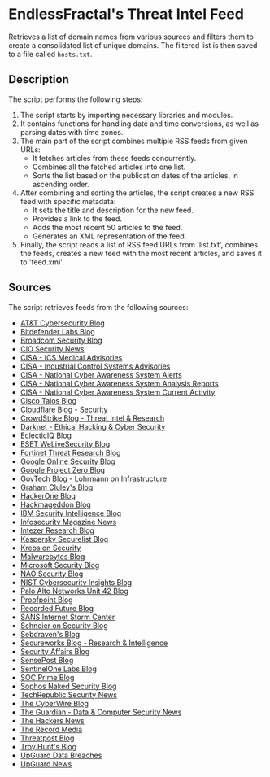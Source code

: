 # EndlessFractal's Threat Intel Feed

Retrieves a list of domain names from various sources and filters them to create a consolidated list of unique domains. The filtered list is then saved to a file called `hosts.txt`.

## Description

The script performs the following steps:

1. The script starts by importing necessary libraries and modules.
2. It contains functions for handling date and time conversions, as well as parsing dates with time zones.
3. The main part of the script combines multiple RSS feeds from given URLs:
   - It fetches articles from these feeds concurrently.
   - Combines all the fetched articles into one list.
   - Sorts the list based on the publication dates of the articles, in ascending order.
4. After combining and sorting the articles, the script creates a new RSS feed with specific metadata:
   - It sets the title and description for the new feed.
   - Provides a link to the feed.
   - Adds the most recent 50 articles to the feed.
   - Generates an XML representation of the feed.
5. Finally, the script reads a list of RSS feed URLs from 'list.txt', combines the feeds, creates a new feed with the most recent articles, and saves it to 'feed.xml'.

## Sources

The script retrieves feeds from the following sources:

- [AT&T Cybersecurity Blog](https://cybersecurity.att.com/site/blog-all-rss)
- [Bitdefender Labs Blog](https://www.bitdefender.com/blog/api/rss/labs/)
- [Broadcom Security Blog](https://sed-cms.broadcom.com/rss/v1/blogs/rss.xml)
- [CIO Security News](https://www.cio.com/security/feed/)
- [CISA - ICS Medical Advisories](https://www.cisa.gov/cybersecurity-advisories/ics-medical-advisories.xml)
- [CISA - Industrial Control Systems Advisories](https://www.cisa.gov/cybersecurity-advisories/ics-advisories.xml)
- [CISA - National Cyber Awareness System Alerts](https://us-cert.cisa.gov/ncas/alerts.xml)
- [CISA - National Cyber Awareness System Analysis Reports](https://us-cert.cisa.gov/ncas/analysis-reports.xml)
- [CISA - National Cyber Awareness System Current Activity](https://us-cert.cisa.gov/ncas/current-activity.xml)
- [Cisco Talos Blog](https://feeds.feedburner.com/feedburner/Talos)
- [Cloudflare Blog - Security](https://blog.cloudflare.com/tag/security/rss)
- [CrowdStrike Blog - Threat Intel & Research](https://www.crowdstrike.com/blog/category/threat-intel-research/feed)
- [Darknet - Ethical Hacking & Cyber Security](https://www.darknet.org.uk/feed/)
- [EclecticIQ Blog](https://blog.eclecticiq.com/rss.xml)
- [ESET WeLiveSecurity Blog](https://www.welivesecurity.com/en/rss/feed/)
- [Fortinet Threat Research Blog](https://feeds.fortinet.com/fortinet/blog/threat-research&x=1)
- [Google Online Security Blog](https://feeds.feedburner.com/GoogleOnlineSecurityBlog)
- [Google Project Zero Blog](https://googleprojectzero.blogspot.com/feeds/posts/default)
- [GovTech Blog - Lohrmann on Infrastructure](https://feeds.feedburner.com/govtech/blogs/lohrmann_on_infrastructure)
- [Graham Cluley's Blog](https://www.grahamcluley.com/feed/)
- [HackerOne Blog](https://www.hackerone.com/blog.rss)
- [Hackmageddon Blog](https://www.hackmageddon.com/feed/)
- [IBM Security Intelligence Blog](https://securityintelligence.com/feed/)
- [Infosecurity Magazine News](https://www.infosecurity-magazine.com/rss/news/)
- [Intezer Research Blog](https://intezer.com/blog/research/feed/)
- [Kaspersky Securelist Blog](https://securelist.com/feed/)
- [Krebs on Security](https://krebsonsecurity.com/feed/)
- [Malwarebytes Blog](https://blog.malwarebytes.com/feed/)
- [Microsoft Security Blog](https://www.microsoft.com/security/blog/feed/)
- [NAO Security Blog](https://nao-sec.org/feed)
- [NIST Cybersecurity Insights Blog](https://www.nist.gov/blogs/cybersecurity-insights/rss.xml)
- [Palo Alto Networks Unit 42 Blog](https://feeds.feedburner.com/Unit42)
- [Proofpoint Blog](https://www.proofpoint.com/us/rss.xml)
- [Recorded Future Blog](https://www.recordedfuture.com/feed)
- [SANS Internet Storm Center](https://isc.sans.edu/rssfeed_full.xml)
- [Schneier on Security Blog](https://www.schneier.com/blog/atom.xml)
- [Sebdraven's Blog](https://sebdraven.medium.com/feed)
- [Secureworks Blog - Research & Intelligence](https://www.secureworks.com/rss?feed=blog&category=research-intelligence)
- [Security Affairs Blog](https://securityaffairs.co/feed)
- [SensePost Blog](https://sensepost.com/rss.xml)
- [SentinelOne Labs Blog](https://www.sentinelone.com/labs/feed/)
- [SOC Prime Blog](https://socprime.com/blog/feed/)
- [Sophos Naked Security Blog](https://nakedsecurity.sophos.com/feed/)
- [TechRepublic Security News](https://www.techrepublic.com/rssfeeds/topic/security/?feedType=rssfeeds)
- [The CyberWire Blog](https://thecyberwire.com/feeds/rss.xml)
- [The Guardian - Data & Computer Security News](https://www.theguardian.com/technology/data-computer-security/rss)
- [The Hackers News](https://feeds.feedburner.com/TheHackersNews)
- [The Record Media](https://therecord.media/feed/)
- [Threatpost Blog](https://threatpost.com/feed/)
- [Troy Hunt's Blog](https://www.troyhunt.com/rss/)
- [UpGuard Data Breaches](https://www.upguard.com/breaches/rss.xml)
- [UpGuard News](https://www.upguard.com/news/rss.xml)
